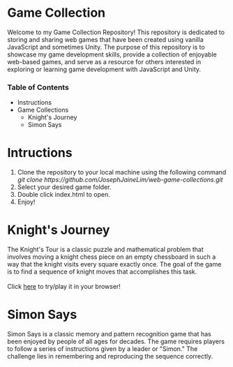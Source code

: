 <h1>Game Collection</h1>
<p>
  Welcome to my Game Collection Repository! This repository is dedicated to storing and sharing web games that have been created using vanilla JavaScript and sometimes Unity. The purpose of this repository is to showcase my game development skills, provide a collection of enjoyable web-based games, and serve as a resource for others interested in exploring or learning game development with JavaScript and Unity.
</p>

<h3>Table of Contents</h3>
<ul>
  <li>Instructions</li>
  <li>Game Collections
  <ul>
    <li>Knight's Journey</li>
    <li>Simon Says</li>
  </ul>
  </li>
</ul>

<h1>Intructions</h1>
<ol tpye='1'>
  <li>Clone the repository to your local machine using the following command <br>
  <i>git clone https://github.com/JosephJaineLim/web-game-collections.git</i>
  </li>
  <li>Select your desired game folder.</li>
  <li>Double click index.html to open.</li>
  <li>Enjoy!</li>
</ol>

<h1>Knight's Journey</h1>
<p>
  The Knight's Tour is a classic puzzle and mathematical problem that involves moving a knight chess piece on an empty chessboard in such a way that the knight visits every square exactly once. The goal of the game is to find a sequence of knight moves that accomplishes this task.
  <br><br>
  Click <a href='https://jsphlm.itch.io/knights-journey'>here</a> to try/play it in your browser!
</p>

<h1>Simon Says</h1>
<p>
  Simon Says is a classic memory and pattern recognition game that has been enjoyed by people of all ages for decades. The game requires players to follow a series of instructions given by a leader or "Simon." The challenge lies in remembering and reproducing the sequence correctly.
</p>

